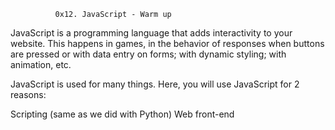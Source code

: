               0x12. JavaScript - Warm up

JavaScript is a programming language that adds interactivity to your website. This happens in games, in the behavior of responses when buttons are pressed or with data entry on forms; with dynamic styling; with animation, etc.

JavaScript is used for many things. Here, you will use JavaScript for 2 reasons:

Scripting (same as we did with Python)
Web front-end
